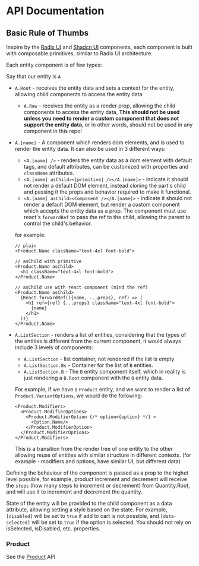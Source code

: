 # API Documentation

## Basic Rule of Thumbs
Inspire by the [Radix UI](https://www.radix-ui.com/primitives/docs/components/accordion) and [Shadcn UI](https://ui.shadcn.com/docs/components/accordion) components, each component is built with composable primitives, similar to Radix UI architecture.

Each entity component is of few types:

Say that our entity is `A`
- `A.Root` - receives the entity data and sets a context for the entity, allowing child components to access the entity data
  - `A.Raw` - receives the entity as a render prop, allowing the child components to access the entity data, **This should not be used unless you need to render a custom component that does not support the entity data**, or in other words, should not be used in any component in this repo!

- `A.[name]` - A component which renders dom elements, and is used to render the entity data. It can also be used in 3 different ways:
  - `<A.[name] />` - renders the entity data as a dom element with default tags, and default attributes, can be customized with properties and `className` attributes.
  - `<A.[name] asChild><[primitive] /></A.[name]>` - indicate it should not render a default DOM element, instead cloning the part's child and passing it the props and behavior required to make it functional.
  - `<A.[name] asChild><Component /></A.[name]>` - indicate it should not render a default DOM element, but render a custom component which accepts the entity data as a prop. The component must use react's `forwardRef` to pass the ref to the child, allowing the parent to control the child's behavior.

  for example:
  ```tsx
  // plain
  <Product.Name className="text-4xl font-bold">

  // asChild with primitive
  <Product.Name asChild>
    <h1 className="text-4xl font-bold">
  </Product.Name>

  // asChild use with react component (mind the ref)
  <Product.Name asChild>
    {React.forwardRef(({name, ...props}, ref) => (
      <h1 ref={ref} {...props} className="text-4xl font-bold">
        {name}
      </h1>
    ))}
  </Product.Name>
  ```


- `A.ListSection` - renders a list of entities, considering that the types of the entities is different from the current component, it would always include 3 levels of components:
  - `A.ListSection` - list container, not rendered if the list is empty
  - `A.ListSection.Bs` - Container for the list of `B` entities.
  - `A.ListSection.B` - The `B` entity component itself, which in reality is just rendering a `B.Root` component with the `B` entity data.

  For example, if we have a `Product` entity, and we want to render a list of `Product.VariantOptions`, we would do the following:
  ```tsx
  <Product.Modifiers>
    <Product.ModifierOptions>
      <Product.ModifierOption {/* option={option} */} >
        <Option.Name/>
      </Product.ModifierOption>
    </Product.ModifierOptions>
  </Product.Modifiers>
  ```
  This is a transition from the render tree of one entity to the other allowing reuse of entities with similar structure in different contexts. (for example - modifiers and options, have similar UI, but different data)

Defining the behaviour of the component is passed as a prop to the highet level possible, for example, product increment and decrement will receive the `steps` (how many steps to increment or decrement) from Quantity.Root, and will use it to increment and decrement the quantity.

State of the entity will be provided to the child component as a data attribute, allowing setting a style based on the state. For example, `[disabled]` will be set to `true` if add to cart is not possible, and `[data-selected]` will be set to `true` if the option is selected.
You should not rely on isSelected, isDisabled, etc. properties.


### Product
See the [Product](./PRODUCT_INTERFACE.md) API
